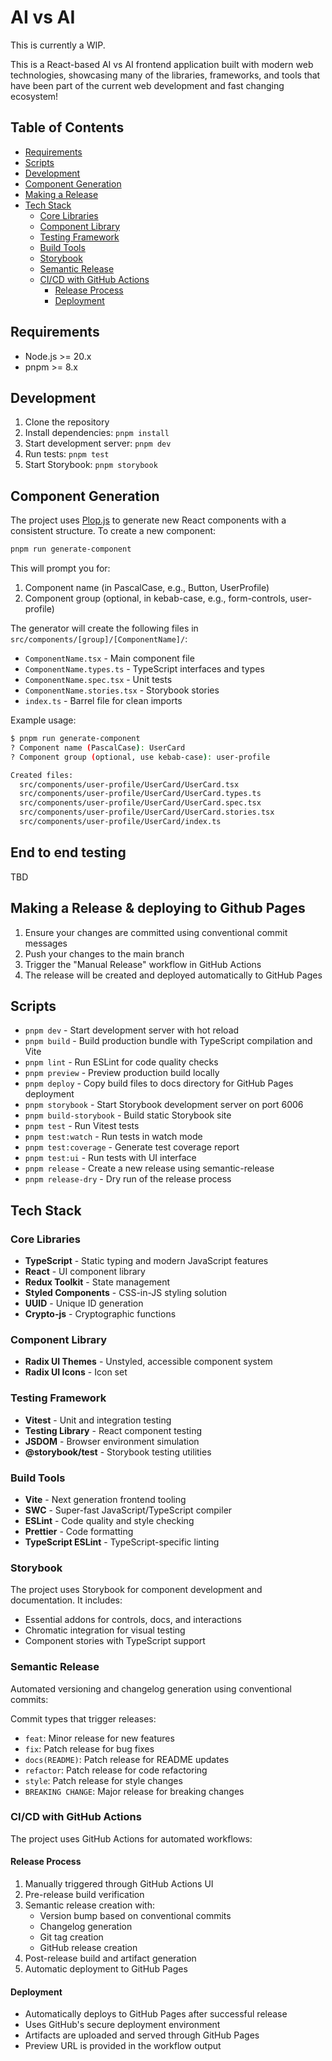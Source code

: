 # AI vs AI

This is currently a WIP.

This is a React-based AI vs AI frontend application built with modern web technologies, showcasing many of the libraries, frameworks, and tools that have been part of the current web development and fast changing ecosystem!

## Table of Contents

- [Requirements](#requirements)
- [Scripts](#scripts)
- [Development](#development)
- [Component Generation](#component-generation)
- [Making a Release](#making-a-release)
- [Tech Stack](#tech-stack)
  - [Core Libraries](#core-libraries)
  - [Component Library](#component-library)
  - [Testing Framework](#testing-framework)
  - [Build Tools](#build-tools)
  - [Storybook](#storybook)
  - [Semantic Release](#semantic-release)
  - [CI/CD with GitHub Actions](#cicd-with-github-actions)
    - [Release Process](#release-process)
    - [Deployment](#deployment)

## Requirements

- Node.js >= 20.x
- pnpm >= 8.x

## Development

1. Clone the repository
2. Install dependencies: `pnpm install`
3. Start development server: `pnpm dev`
4. Run tests: `pnpm test`
5. Start Storybook: `pnpm storybook`

## Component Generation

The project uses [Plop.js](https://plopjs.com/) to generate new React components with a consistent structure. To create a new component:

```bash
pnpm run generate-component
```

This will prompt you for:

1. Component name (in PascalCase, e.g., Button, UserProfile)
2. Component group (optional, in kebab-case, e.g., form-controls, user-profile)

The generator will create the following files in `src/components/[group]/[ComponentName]/`:

- `ComponentName.tsx` - Main component file
- `ComponentName.types.ts` - TypeScript interfaces and types
- `ComponentName.spec.tsx` - Unit tests
- `ComponentName.stories.tsx` - Storybook stories
- `index.ts` - Barrel file for clean imports

Example usage:

```bash
$ pnpm run generate-component
? Component name (PascalCase): UserCard
? Component group (optional, use kebab-case): user-profile

Created files:
  src/components/user-profile/UserCard/UserCard.tsx
  src/components/user-profile/UserCard/UserCard.types.ts
  src/components/user-profile/UserCard/UserCard.spec.tsx
  src/components/user-profile/UserCard/UserCard.stories.tsx
  src/components/user-profile/UserCard/index.ts
```

## End to end testing

TBD

## Making a Release & deploying to Github Pages

1. Ensure your changes are committed using conventional commit messages
2. Push your changes to the main branch
3. Trigger the "Manual Release" workflow in GitHub Actions
4. The release will be created and deployed automatically to GitHub Pages

## Scripts

- `pnpm dev` - Start development server with hot reload
- `pnpm build` - Build production bundle with TypeScript compilation and Vite
- `pnpm lint` - Run ESLint for code quality checks
- `pnpm preview` - Preview production build locally
- `pnpm deploy` - Copy build files to docs directory for GitHub Pages deployment
- `pnpm storybook` - Start Storybook development server on port 6006
- `pnpm build-storybook` - Build static Storybook site
- `pnpm test` - Run Vitest tests
- `pnpm test:watch` - Run tests in watch mode
- `pnpm test:coverage` - Generate test coverage report
- `pnpm test:ui` - Run tests with UI interface
- `pnpm release` - Create a new release using semantic-release
- `pnpm release-dry` - Dry run of the release process

## Tech Stack

### Core Libraries

- **TypeScript** - Static typing and modern JavaScript features
- **React** - UI component library
- **Redux Toolkit** - State management
- **Styled Components** - CSS-in-JS styling solution
- **UUID** - Unique ID generation
- **Crypto-js** - Cryptographic functions

### Component Library

- **Radix UI Themes** - Unstyled, accessible component system
- **Radix UI Icons** - Icon set

### Testing Framework

- **Vitest** - Unit and integration testing
- **Testing Library** - React component testing
- **JSDOM** - Browser environment simulation
- **@storybook/test** - Storybook testing utilities

### Build Tools

- **Vite** - Next generation frontend tooling
- **SWC** - Super-fast JavaScript/TypeScript compiler
- **ESLint** - Code quality and style checking
- **Prettier** - Code formatting
- **TypeScript ESLint** - TypeScript-specific linting

### Storybook

The project uses Storybook for component development and documentation. It includes:

- Essential addons for controls, docs, and interactions
- Chromatic integration for visual testing
- Component stories with TypeScript support

### Semantic Release

Automated versioning and changelog generation using conventional commits:

Commit types that trigger releases:

- `feat`: Minor release for new features
- `fix`: Patch release for bug fixes
- `docs(README)`: Patch release for README updates
- `refactor`: Patch release for code refactoring
- `style`: Patch release for style changes
- `BREAKING CHANGE`: Major release for breaking changes

### CI/CD with GitHub Actions

The project uses GitHub Actions for automated workflows:

#### Release Process

1. Manually triggered through GitHub Actions UI
2. Pre-release build verification
3. Semantic release creation with:
   - Version bump based on conventional commits
   - Changelog generation
   - Git tag creation
   - GitHub release creation
4. Post-release build and artifact generation
5. Automatic deployment to GitHub Pages

#### Deployment

- Automatically deploys to GitHub Pages after successful release
- Uses GitHub's secure deployment environment
- Artifacts are uploaded and served through GitHub Pages
- Preview URL is provided in the workflow output
